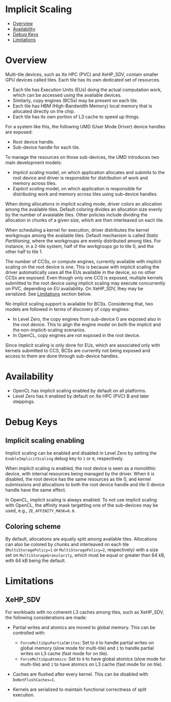 <!---

Copyright (C) 2022 Intel Corporation

SPDX-License-Identifier: MIT

-->

# Implicit Scaling

* [Overview](#Overview)
* [Availability](#Availability)
* [Debug Keys](#Debug-Keys)
* [Limitations](#Limitations)

# Overview

Multi-tile devices, such as Xe HPC (PVC) and XeHP_SDV, contain smaller GPU devices called tiles. Each tile has its own dedicated set of resources.

* Each tile has Execution Units (EUs) doing the actual computation work, which can be accessed using the available devices.
* Similarly, copy engines (BCSs) may be present on each tile.
* Each tile has HBM (High-Bandwidth Memory) local memory that is allocated directly on the chip.
* Each tile has its own portion of L3 cache to speed up things.

For a system like this, the following UMD (User Mode Driver) device handles are exposed:

* Root device handle.
* Sub-device handle for each tile.

To manage the resources on those sub-devices, the UMD introduces two main development models:

* *Implicit scaling* model, on which application allocates and submits to the root device and driver is responsible for distribution of work and memory across tiles.
* *Explicit scaling* model, on which application is responsible for distributing work and memory across tiles using sub-device handles.

When doing allocations in implicit scaling mode, driver *colors* an allocation among the available tiles. Default coloring divides an allocation size evenly by the number of avaialable tiles. Other policies include dividing the allocation in chunks of a given size, which are then interleaved on each tile.

When scheduling a kernel for execution, driver distributes the kernel workgroups among the available tiles. Default mechanism is called *Static Partitioning*, where the workgroups are evenly distributed among tiles. For instance, in a 2-tile system, half of the workgroups go to tile 0, and the other half to tile 1.

The number of CCSs, or compute engines, currently available with implicit scaling on the root device is one. This is because with implicit scaling the driver automatically uses all the EUs available in the device, so no other CCSs are exposed. Even though only one CCS is exposed, multiple kernels submitted to the root device using implicit scaling may execute concurrently on PVC, depending on EU availability. On XeHP_SDV, they may be serialized. See [Limitations](#Limitations) section below.

No implicit scaling support is available for BCSs. Considering that, two models are followed in terms of discovery of copy engines:

* In Level Zero, the copy engines from sub-device 0 are exposed also in the root device. This to align the engine model on both the implicit and the non-implicit-scaling scenarios.
* In OpenCL, copy engines are not exposed in the root device.

Since implicit scaling is only done for EUs, which are associated only with kernels submitted to CCS, BCSs are currently not being exposed and access to them are done through sub-device handles.

# Availability

* OpenCL has implicit scaling enabled by default on all platforms.
* Level Zero has it enabled by default on Xe HPC (PVC) B and later steppings.

# Debug Keys

## Implicit scaling enabling

Implicit scaling can be enabled and disabled in Level Zero by setting the `EnableImplicitScaling` debug key to `1` or `0`, respectively.

When implicit scaling is enabled, the root device is seen as a monolithic device, with internal resources being managed by the driver. When it is disabled, the root device has the same resources as tile 0, and kernel submissions and allocations to both the root device handle and tile 0 device handle have the same effect.

In OpenCL, implicit scaling is always enabled. To not use implicit scaling with OpenCL, the affinity mask targetting one of the sub-devices may be used, e.g., `ZE_AFFINITY_MASK=0.0`.

## Coloring scheme

By default, allocations are equally split among available tiles. Allocations can also be colored by chunks and interleaved on each tile (`MultiStoragePolicy=1` or `MultiStoragePolicy=2`, respectively) with a size set on `MultiStorageGranularity`, which must be equal or greater than 64 kB, with 64 kB being the default.

# Limitations

## XeHP_SDV

For workloads with no coherent L3 caches among tiles, such as XeHP_SDV, the following considerations are made:

* Partial writes and atomics are moved to global memory. This can be controlled with:

    * `ForceMultiGpuPartialWrites`: Set to `0` to handle partial writes on global memory (slow mode for multi-tile) and `1` to handle partial writes on L3 cache (fast mode for on tile).
    * `ForceMultiGpuAtomics`: Set to `0` to have global atomics (slow mode for multi-tile) and `1` to have atomics on L3 cache (fast mode for on tile).

* Caches are flushed after every kernel. This can be disabled with `DoNotFlushCaches=1`.
* Kernels are serialized to maintain functional correctness of split execution.